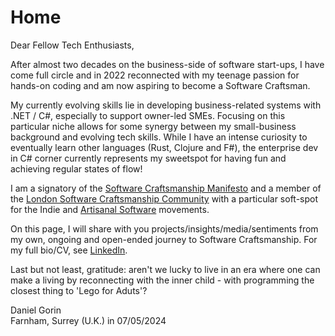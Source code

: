 # Home

Dear Fellow Tech Enthusiasts,

After almost two decades on the business-side of software start-ups, I have come full circle and in 2022 reconnected with my teenage passion for hands-on coding and am now aspiring to become a Software Craftsman.

My currently evolving skills lie in developing business-related systems with .NET / C#, especially to support owner-led SMEs. Focusing on this particular niche allows for some synergy between my small-business background and evolving tech skills. While I have an intense curiosity to eventually learn other languages (Rust, Clojure and F#), the enterprise dev in C# corner currently represents my sweetspot for having fun and achieving regular states of flow!

I am a signatory of the [Software Craftsmanship Manifesto](http://manifesto.softwarecraftsmanship.org) and a member of the [London Software Craftsmanship Community](https://www.meetup.com/london-software-craftsmanship/) with a particular soft-spot for the Indie and [Artisanal Software](https://www.markbernstein.org/NeoVictorian.html) movements.

On this page, I will share with you projects/insights/media/sentiments from my own, ongoing and open-ended journey to Software Craftsmanship. For my full bio/CV, see [LinkedIn](https://www.linkedin.com/in/daniel-gorin-b848172/). 

Last but not least, gratitude: aren't we lucky to live in an era where one can make a living by reconnecting with the inner child - with programming the closest thing to 'Lego for Aduts'?

Daniel Gorin  
Farnham, Surrey (U.K.) in 07/05/2024

